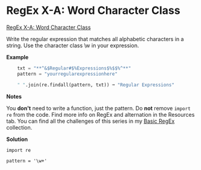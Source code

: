 # RegEx X-A: Word Character Class

[RegEx X-A: Word Character Class](https://edabit.com/challenge/mtfCmMo9fL5yqB3Sy)

Write the regular expression that matches all alphabetic characters in a string. Use the character class \w in your expression.

**Example**

```python
    txt = "**^&$Regular#$%Expressions$%$$%^**"
    pattern = "yourregularexpressionhere"

    " ".join(re.findall(pattern, txt)) ➞ "Regular Expressions"
```

**Notes**

You **don't** need to write a function, just the pattern.
Do **not** remove `import re` from the code.
Find more info on RegEx and alternation in the Resources tab.
You can find all the challenges of this series in my [Basic RegEx](https://edabit.com/collection/8PEq2azWDtAZWPFe2) collection.

**Solution** 

```
import re

pattern = '\w+'
```

